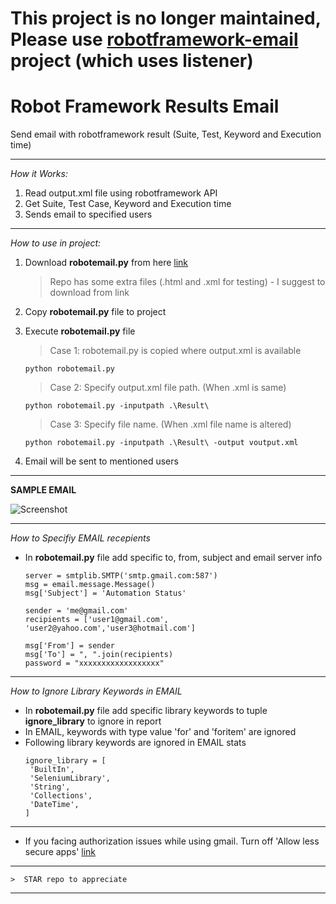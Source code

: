 # This project is no longer maintained, Please use [robotframework-email](https://github.com/adiralashiva8/robotframework-email) project (which uses listener)


# Robot Framework Results Email

Send email with robotframework result (Suite, Test, Keyword and Execution time)

---

*How it Works:*

1. Read output.xml file using robotframework API
2. Get Suite, Test Case, Keyword and Execution time
3. Sends email to specified users 

---

*How to use in project:*

1. Download __robotemail.py__ from here [link](https://github.com/adiralashiva8/robotframework-email-result/releases/download/v0.1/robotemail.py)

    > Repo has some extra files (.html and .xml for testing) - I suggest to download from link

2. Copy __robotemail.py__ file to project

3. Execute __robotemail.py__ file

    > Case 1: robotemail.py is copied where output.xml is available

    ```
    python robotemail.py
    ```

    > Case 2: Specify output.xml file path. (When .xml is same)

    ```
    python robotemail.py -inputpath .\Result\
    ```
    
    > Case 3: Specify file name. (When .xml file name is altered)

    ```
    python robotemail.py -inputpath .\Result\ -output voutput.xml
    ```
    
5. Email will be sent to mentioned users

---

 __SAMPLE EMAIL__

 ![Screenshot](sample.JPG)

 ---

*How to Specifiy EMAIL recepients*
 - In __robotemail.py__ file add specific to, from, subject and email server info
    ```
    server = smtplib.SMTP('smtp.gmail.com:587')
    msg = email.message.Message()
    msg['Subject'] = 'Automation Status'

    sender = 'me@gmail.com'
    recipients = ['user1@gmail.com', 'user2@yahoo.com','user3@hotmail.com']

    msg['From'] = sender
    msg['To'] = ", ".join(recipients)
    password = "xxxxxxxxxxxxxxxxxx"
    ``` 
---

*How to Ignore Library Keywords in EMAIL*
 - In __robotemail.py__ file add specific library keywords to tuple __ignore_library__ to ignore in report
 - In EMAIL, keywords with type value 'for' and 'foritem' are ignored
 - Following library keywords are ignored in EMAIL stats
    ```
    ignore_library = [
     'BuiltIn',
     'SeleniumLibrary',
     'String',
     'Collections',
     'DateTime',
    ] 
---
- If you facing authorization issues while using gmail. Turn off 'Allow less secure apps' [link](https://myaccount.google.com/lesssecureapps?pli=1)
---
    >  STAR repo to appreciate
---
